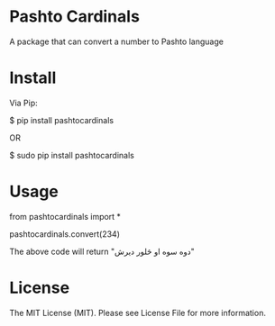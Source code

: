 Pashto Cardinals
=================
A package that can convert a number to Pashto language


Install
=========
Via Pip:

$ pip install pashtocardinals

OR

$ sudo pip install pashtocardinals


Usage
======
from pashtocardinals import *

pashtocardinals.convert(234) 

The above code will return "دوه سوه او څلور دیرش"


License
=======
The MIT License (MIT). Please see License File for more information.
